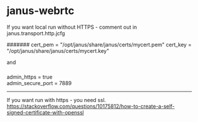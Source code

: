 # janus-webrtc
If you want local run  without HTTPS -
 comment out in janus.transport.http.jcfg
 
 
#######
 cert_pem = "/opt/janus/share/janus/certs/mycert.pem"
 cert_key = "/opt/janus/share/janus/certs/mycert.key"

 and
 
 #####

 admin_https = true					 
 admin_secure_port = 7889			 
 
 
 
 
--------------------------------------
If you want run with https - you need ssl.
https://stackoverflow.com/questions/10175812/how-to-create-a-self-signed-certificate-with-openssl
 


